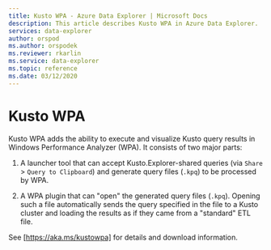 ```yaml
---
title: Kusto WPA - Azure Data Explorer | Microsoft Docs
description: This article describes Kusto WPA in Azure Data Explorer.
services: data-explorer
author: orspod
ms.author: orspodek
ms.reviewer: rkarlin
ms.service: data-explorer
ms.topic: reference
ms.date: 03/12/2020
---
```

# Kusto WPA

Kusto WPA adds the ability to execute and visualize Kusto query results in
Windows Performance Analyzer (WPA). It consists of two major parts:

1. A launcher tool that can accept Kusto.Explorer-shared queries (via
   `Share` &gt; `Query to Clipboard`) and generate query files (`.kpq`) to be processed
   by WPA.

1. A WPA plugin that can "open" the generated query files (`.kpq`). Opening
   such a file automatically sends the query specified in the file to a Kusto
   cluster and loading the results as if they came from a "standard" ETL file.

See [https://aka.ms/kustowpa] for details and download information.